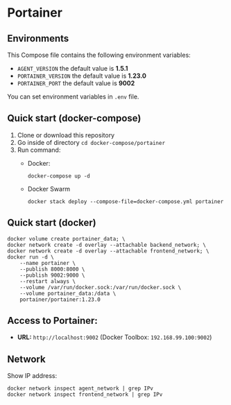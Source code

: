 # Portainer

## Environments
This Compose file contains the following environment variables:

- `AGENT_VERSION` the default value is **1.5.1**
- `PORTAINER_VERSION` the default value is **1.23.0**
- `PORTAINER_PORT` the default value is **9002**

You can set environment variables in `.env` file.

## Quick start (docker-compose)
1. Clone or download this repository
1. Go inside of directory `cd docker-compose/portainer`
1. Run command:
    - Docker:

          docker-compose up -d

    - Docker Swarm

          docker stack deploy --compose-file=docker-compose.yml portainer

## Quick start (docker)

    docker volume create portainer_data; \
    docker network create -d overlay --attachable backend_network; \
    docker network create -d overlay --attachable frontend_network; \
    docker run -d \ 
        --name portainer \
        --publish 8000:8000 \
        --publish 9002:9000 \
        --restart always \
        --volume /var/run/docker.sock:/var/run/docker.sock \
        --volume portainer_data:/data \
        portainer/portainer:1.23.0

## Access to Portainer: 
- **URL:** `http://localhost:9002` (Docker Toolbox: `192.168.99.100:9002`)
        
## Network
Show IP address:

    docker network inspect agent_network | grep IPv
    docker network inspect frontend_network | grep IPv
